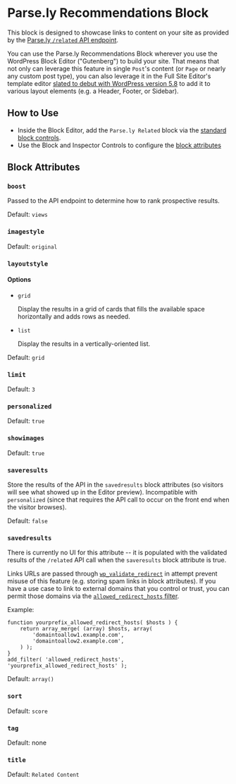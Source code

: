 # Parse.ly Recommendations Block

This block is designed to showcase links to content on your site as provided by the [Parse.ly `/related` API endpoint](https://www.parse.ly/help/api/recommendations#get-related).

You can use the Parse.ly Recommendations Block wherever you use the WordPress Block Editor ("Gutenberg") to build your site. That means that not only can leverage this feature in single `Post`'s content (or `Page` or nearly any custom post type), you can also leverage it in the Full Site Editor's template editor [slated to debut with WordPress version 5.8](https://make.wordpress.org/core/2021/06/16/introducing-the-template-editor-in-wordpress-5-8/) to add it to various layout elements (e.g. a Header, Footer, or Sidebar).

## How to Use

- Inside the Block Editor, add the `Parse.ly Related` block via the [standard block controls](https://wordpress.org/support/article/adding-a-new-block/).
- Use the Block and Inspector Controls to configure the [block attributes](#block-attributes)

## Block Attributes

### `boost`

Passed to the API endpoint to determine how to rank prospective results.

Default: `views`

### `imagestyle`

Default: `original`

### `layoutstyle`

#### Options

- `grid`

  Display the results in a grid of cards that fills the available space horizontally and adds rows as needed.

- `list`

  Display the results in a vertically-oriented list.

Default: `grid`

### `limit`

Default: `3`

### `personalized`

Default: `true`

### `showimages`

Default: `true`

### `saveresults`

Store the results of the API in the `savedresults` block attributes (so visitors will see what showed up in the Editor preview). Incompatible with `personalized` (since that requires the API call to occur on the front end when the visitor browses).

Default: `false`

### `savedresults`

There is currently no UI for this attribute -- it is populated with the validated results of the `/related` API call when the `saveresults` block attribute is true.

Links URLs are passed through [`wp_validate_redirect`](https://developer.wordpress.org/reference/functions/wp_validate_redirect/) in attempt prevent misuse of this feature (e.g. storing spam links in block attributes). If you have a use case to link to external domains that you control or trust, you can permit those domains via the [`allowed_redirect_hosts` filter](https://developer.wordpress.org/reference/hooks/allowed_redirect_hosts/).

Example:

```
function yourprefix_allowed_redirect_hosts( $hosts ) {
	return array_merge( (array) $hosts, array(
		'domaintoallow1.example.com',
		'domaintoallow2.example.com',
	) );
}
add_filter( 'allowed_redirect_hosts', 'yourprefix_allowed_redirect_hosts' );
```

Default: `array()`

### `sort`

Default: `score`

### `tag`

Default: none

### `title`

Default: `Related Content`
